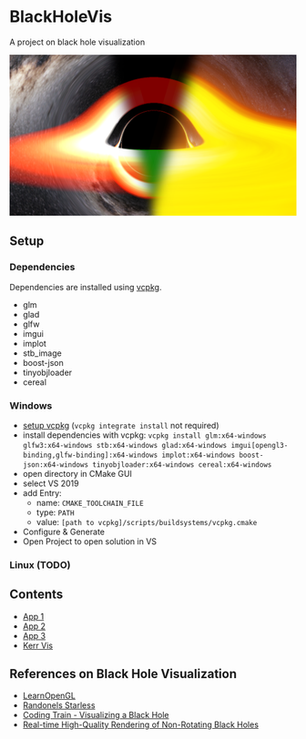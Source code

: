 # BlackHoleVis
A project on black hole visualization

![](screenshots/screenshot_mix.png)

## Setup

### Dependencies
Dependencies are installed using [vcpkg](https://github.com/Microsoft/vcpkg).
- glm
- glad
- glfw
- imgui
- implot
- stb_image
- boost-json
- tinyobjloader
- cereal

### Windows
- [setup vcpkg](https://vcpkg.io/en/getting-started.html) (```vcpkg integrate install``` not required)
- install dependencies with vcpkg: 
	```vcpkg install glm:x64-windows glfw3:x64-windows stb:x64-windows glad:x64-windows imgui[opengl3-binding,glfw-binding]:x64-windows implot:x64-windows boost-json:x64-windows tinyobjloader:x64-windows cereal:x64-windows```
- open directory in CMake GUI
- select VS 2019
- add Entry:
	- name: ```CMAKE_TOOLCHAIN_FILE```
	- type: ```PATH```
	- value: ```[path to vcpkg]/scripts/buildsystems/vcpkg.cmake```
- Configure & Generate
- Open Project to open solution in VS

### Linux (TODO)

## Contents
- [App 1](app/BlackHoleVis_1/README.md)
- [App 2](app/BlackHoleVis_2/README.md)
- [App 3](app/BlackHoleVis_3/README.md)
- [Kerr Vis](app/KerrVis/README.md)

## References on Black Hole Visualization
- [LearnOpenGL](https://learnopengl.com/)
- [Randonels Starless](https://github.com/rantonels/starless)
- [Coding Train - Visualizing a Black Hole](https://www.youtube.com/watch?v=Iaz9TqYWUmA)
- [Real-time High-Quality Rendering of Non-Rotating Black Holes](https://github.com/ebruneton/black_hole_shader)
